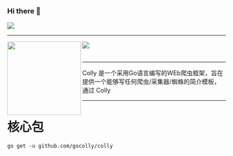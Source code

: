 ### Hi there 👋

<!--
**txxzx/txxzx** is a ✨ _special_ ✨ repository because its `README.md` (this file) appears on your GitHub profile.

Here are some ideas to get you started:

- 🔭 I’m currently working on ...
- 🌱 I’m currently learning ...
- 👯 I’m looking to collaborate on ...
- 🤔 I’m looking for help with ...
- 💬 Ask me about ...
- 📫 How to reach me: ...
- 😄 Pronouns: ...
- ⚡ Fun fact: ...
-->
<img src="https://github-profile-trophy.vercel.app/?username=txxzx&column=6"/>

---

<div>
  <img height="170" align="left" src="https://github-readme-stats.vercel.app/api?username=txxzx&count_private=true&include_all_commits=true" />
  <img src="https://github-readme-stats.vercel.app/api/top-langs/?username=txxzx&layout=compact" />
</div>

<br/>

***
Colly 是一个采用Go语言编写的WEb爬虫框架，旨在提供一个能够写任何爬虫/采集器/蜘蛛的简介模板，通过
Colly
***
# 核心包
```shell
go get -u github.com/gocolly/colly

```